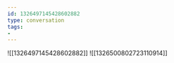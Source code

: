 ```yaml
---
id: 1326497145428602882
type: conversation
tags:
- 
---
```

![[1326497145428602882]]
![[1326500802723110914]]

